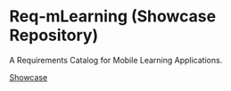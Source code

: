 # Req-mLearning (Showcase Repository)

A Requirements Catalog for Mobile Learning Applications.

[Showcase](https://req-mlearning-gyhentchhh.now.sh/)
